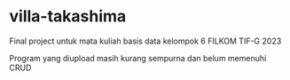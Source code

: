 # villa-takashima
Final project untuk mata kuliah basis data kelompok 6 FILKOM TIF-G 2023

Program yang diupload masih kurang sempurna dan belum memenuhi CRUD
